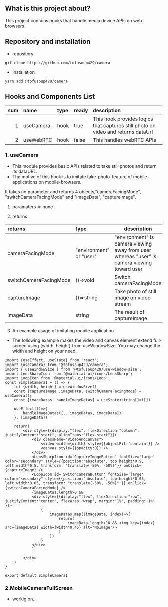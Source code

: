 ## What is this project about?
This project contains hooks that handle media device APIs on web browsers.

## Repository and installation 
* repository
```
git clone https://github.com/tofusoup429/camera
```
* Installation
```
yarn add @tofusoup429/camera
```

## Hooks and Components List
|num| name | type  | ready  | description  |
|---:| :------- | :--- | :--- |:---------------------------------------------|
|1| useCamera | hook |true| This hook provides logics that captures still photo on video and returns dataUrl |
|2| useWebRTC | hook |false| This handles webRTC APIs |

### 1. useCamera
* This module provides basic APIs related to take still photos and return its dataURL. 
* The motive of this hook is to imitate take-photo-feature of mobile-applications on mobile-browsers.

It takes no parameter and returns 4 objects,"cameraFacingMode", "switchCameraFacingMode" and "imageData", "captureImage".  

1. paramaters => none

2. returns 

| returns | type  | description  |
| :------- | :--- | --- |
| cameraFacingMode|"environment" or "user"|"environment" is camera viewing away from user whereas "user" is camera viewing toward user|
| switchCameraFacingMode | ()=>void | Switch cameraFacingMode |
| captureImage | ()=>string | Take photo of still image on video stream |
| imageData | string | The result of captureImage |

3. An example usage of imitating mobile application
* The following example makes the video and canvas element extend full-screen using {width, height} from useWindowSize. You may change the width and height on your need. 
```
import {useEffect, useState} from 'react';
import {useCamera} from '@tofusoup429/camera';
import { useWindowSize } from '@tofusoup429/use-window-size';
import LensSharpIcon from '@material-ui/icons/LensSharp';
import LoopIcon from '@material-ui/icons/Loop';
const SimpleCamera1 = () => {
    let {width, height} = useWindowSize()
    const {captureImage ,imageData, switchCameraFacingMode} = useCamera();
    const [imageDatas, handleImageDatas] = useState<string[]>([])  
    
    useEffect(()=>{
        handleImageDatas([...imageDatas, imageData])
    }, [imageData])
    
    return(
        <div style={{display:"flex", flexDirection:"column", justifyContent:"start", alignItems:"flex-start"}}>
            <div className="VideoAndCanvas">
                <video width={width} style={{objectFit:'contain'}} />
                <canvas style={{opacity:0}} />
            </div>
            <LensSharpIcon id='CaptureImageButton' fontSize='large' color="secondary" style={{position:'absolute', top:height*0.9, left:width*0.5, transform: "translate(-50%, -50%)"}} onClick={captureImage} />
            <LoopIcon id='SwitchCameraButton' fontSize='large' color="secondary" style={{position:'absolute', top:height*0.05, left:width*0.05, transform: "translate(-50%, -50%)" }} onClick={switchCameraFacingMode} />
            {imageDatas.length>0 && 
            <div style={{display:"flex", flexDirection:"row", justifyContent:"center", flexWrap:'wrap', margin:'1%', padding:'1%' }}>
                {
                    imageDatas.map((imageData, index)=>{
                        return(
                            imageData.length>10 && <img key={index} src={imageData} width={width*0.45} alt='NoImage'/>
                        )
                    })
                }
            </div>
            }
            
        </div>
    ) 
}

export default SimpleCamera1
```


### 2.MobileCameraFullScreen
* workig on...
